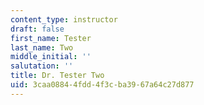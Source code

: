 ```yaml
---
content_type: instructor
draft: false
first_name: Tester
last_name: Two
middle_initial: ''
salutation: ''
title: Dr. Tester Two
uid: 3caa0884-4fdd-4f3c-ba39-67a64c27d877
---
```


